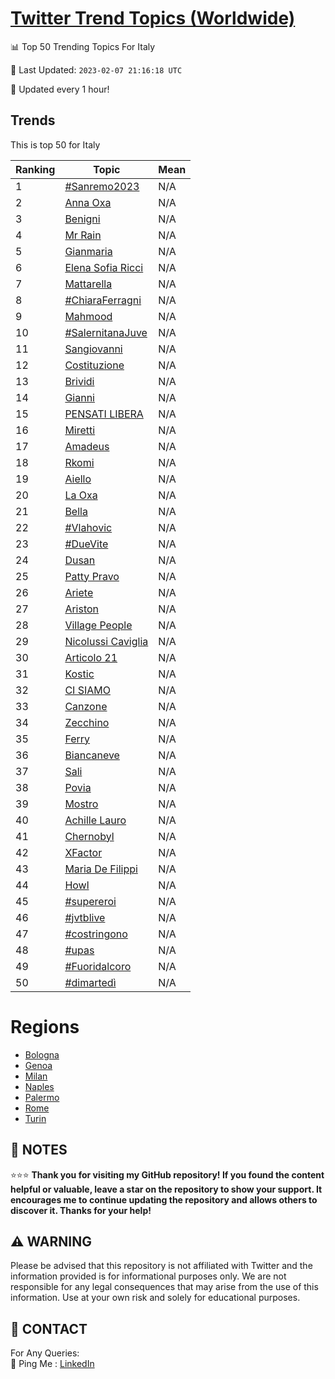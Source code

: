 [Twitter Trend Topics (Worldwide)](https://github.com/ErcinDedeoglu/Twitter-Trend-Topics)
==========


📊 Top 50 Trending Topics For Italy

📆 Last Updated: `2023-02-07 21:16:18 UTC`

🔧 Updated every 1 hour!


## Trends

This is top 50 for Italy

| Ranking | Topic | Mean |
| ------- | ------------ | ------------ |
| 1 | [#Sanremo2023](http://twitter.com/search?q=%23Sanremo2023) | N/A |
| 2 | [Anna Oxa](http://twitter.com/search?q=Anna+Oxa) | N/A |
| 3 | [Benigni](http://twitter.com/search?q=Benigni) | N/A |
| 4 | [Mr Rain](http://twitter.com/search?q=Mr+Rain) | N/A |
| 5 | [Gianmaria](http://twitter.com/search?q=Gianmaria) | N/A |
| 6 | [Elena Sofia Ricci](http://twitter.com/search?q=Elena+Sofia+Ricci) | N/A |
| 7 | [Mattarella](http://twitter.com/search?q=Mattarella) | N/A |
| 8 | [#ChiaraFerragni](http://twitter.com/search?q=%23ChiaraFerragni) | N/A |
| 9 | [Mahmood](http://twitter.com/search?q=Mahmood) | N/A |
| 10 | [#SalernitanaJuve](http://twitter.com/search?q=%23SalernitanaJuve) | N/A |
| 11 | [Sangiovanni](http://twitter.com/search?q=Sangiovanni) | N/A |
| 12 | [Costituzione](http://twitter.com/search?q=Costituzione) | N/A |
| 13 | [Brividi](http://twitter.com/search?q=Brividi) | N/A |
| 14 | [Gianni](http://twitter.com/search?q=Gianni) | N/A |
| 15 | [PENSATI LIBERA](http://twitter.com/search?q=PENSATI+LIBERA) | N/A |
| 16 | [Miretti](http://twitter.com/search?q=Miretti) | N/A |
| 17 | [Amadeus](http://twitter.com/search?q=Amadeus) | N/A |
| 18 | [Rkomi](http://twitter.com/search?q=Rkomi) | N/A |
| 19 | [Aiello](http://twitter.com/search?q=Aiello) | N/A |
| 20 | [La Oxa](http://twitter.com/search?q=La+Oxa) | N/A |
| 21 | [Bella](http://twitter.com/search?q=Bella) | N/A |
| 22 | [#Vlahovic](http://twitter.com/search?q=%23Vlahovic) | N/A |
| 23 | [#DueVite](http://twitter.com/search?q=%23DueVite) | N/A |
| 24 | [Dusan](http://twitter.com/search?q=Dusan) | N/A |
| 25 | [Patty Pravo](http://twitter.com/search?q=Patty+Pravo) | N/A |
| 26 | [Ariete](http://twitter.com/search?q=Ariete) | N/A |
| 27 | [Ariston](http://twitter.com/search?q=Ariston) | N/A |
| 28 | [Village People](http://twitter.com/search?q=Village+People) | N/A |
| 29 | [Nicolussi Caviglia](http://twitter.com/search?q=Nicolussi+Caviglia) | N/A |
| 30 | [Articolo 21](http://twitter.com/search?q=Articolo+21) | N/A |
| 31 | [Kostic](http://twitter.com/search?q=Kostic) | N/A |
| 32 | [CI SIAMO](http://twitter.com/search?q=CI+SIAMO) | N/A |
| 33 | [Canzone](http://twitter.com/search?q=Canzone) | N/A |
| 34 | [Zecchino](http://twitter.com/search?q=Zecchino) | N/A |
| 35 | [Ferry](http://twitter.com/search?q=Ferry) | N/A |
| 36 | [Biancaneve](http://twitter.com/search?q=Biancaneve) | N/A |
| 37 | [Sali](http://twitter.com/search?q=Sali) | N/A |
| 38 | [Povia](http://twitter.com/search?q=Povia) | N/A |
| 39 | [Mostro](http://twitter.com/search?q=Mostro) | N/A |
| 40 | [Achille Lauro](http://twitter.com/search?q=Achille+Lauro) | N/A |
| 41 | [Chernobyl](http://twitter.com/search?q=Chernobyl) | N/A |
| 42 | [XFactor](http://twitter.com/search?q=XFactor) | N/A |
| 43 | [Maria De Filippi](http://twitter.com/search?q=Maria+De+Filippi) | N/A |
| 44 | [Howl](http://twitter.com/search?q=Howl) | N/A |
| 45 | [#supereroi](http://twitter.com/search?q=%23supereroi) | N/A |
| 46 | [#jvtblive](http://twitter.com/search?q=%23jvtblive) | N/A |
| 47 | [#costringono](http://twitter.com/search?q=%23costringono) | N/A |
| 48 | [#upas](http://twitter.com/search?q=%23upas) | N/A |
| 49 | [#Fuoridalcoro](http://twitter.com/search?q=%23Fuoridalcoro) | N/A |
| 50 | [#dimartedì](http://twitter.com/search?q=%23dimarted%c3%ac) | N/A |



# Regions

* [Bologna](</Italy/Bologna.md>)
* [Genoa](</Italy/Genoa.md>)
* [Milan](</Italy/Milan.md>)
* [Naples](</Italy/Naples.md>)
* [Palermo](</Italy/Palermo.md>)
* [Rome](</Italy/Rome.md>)
* [Turin](</Italy/Turin.md>)



## 📝 NOTES

⭐⭐⭐ **Thank you for visiting my GitHub repository! If you found the content helpful or valuable, leave a star on the repository to show your support. It encourages me to continue updating the repository and allows others to discover it. Thanks for your help!**


## ⚠️ WARNING

Please be advised that this repository is not affiliated with Twitter and the information provided is for informational purposes only. We are not responsible for any legal consequences that may arise from the use of this information. Use at your own risk and solely for educational purposes.


## 📨 CONTACT

 For Any Queries:  
            🏓 Ping Me : [LinkedIn](https://www.linkedin.com/in/ercindedeoglu/)
